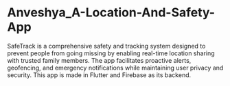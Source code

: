 # Anveshya_A-Location-And-Safety-App
SafeTrack is a comprehensive safety and tracking system designed to prevent people from going missing by enabling real-time location sharing with trusted family members. The app facilitates proactive alerts, geofencing, and emergency notifications while maintaining user privacy and security. This app is made in Flutter and Firebase as its backend.
